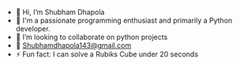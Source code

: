 - 👋 Hi, I’m Shubham Dhapola
- 🎯 I'm a passionate programming enthusiast and primarily a Python developer.
- 👀 I’m looking to collaborate on python projects
- 📧 Shubhamdhapola143@gmail.com 
- ⚡ Fun fact: I can solve a Rubiks Cube under 20 seconds

<!---
shubhamxdhapola/shubhamxdhapola is a ✨ special ✨ repository because its `README.md` (this file) appears on your GitHub profile.
You can click the Preview link to take a look at your changes.
--->
